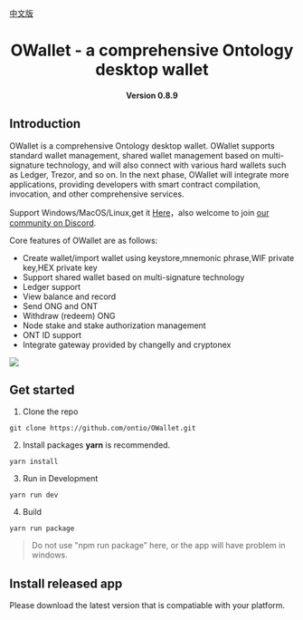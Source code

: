 [中文版](./README_cn.md)



<h1 align="center">OWallet - a comprehensive Ontology desktop wallet</h1>
<h4 align="center">Version 0.8.9</h4>

## Introduction

OWallet is a comprehensive Ontology desktop wallet. OWallet supports standard wallet management, shared wallet management based on multi-signature technology, and will also connect with various hard wallets such as Ledger, Trezor, and so on. In the next phase, OWallet will integrate more applications, providing developers with smart contract compilation, invocation, and other comprehensive services.

Support Windows/MacOS/Linux,get it [Here](https://github.com/ontio/OWallet/releases)，also welcome to join [our community on Discord](https://discord.gg/4TQujHj).

Core features of OWallet are as follows:

* Create wallet/import wallet using keystore,mnemonic phrase,WIF private key,HEX private key 
* Support shared wallet based on multi-signature technology
* Ledger support
* View balance and record
* Send ONG and ONT
* Withdraw (redeem) ONG
* Node stake and stake authorization management
* ONT ID support
* Integrate gateway provided by changelly and cryptonex 

![](images/OWallet.jpg)


## Get started

1. Clone the repo

```
git clone https://github.com/ontio/OWallet.git
```

2. Install packages
**yarn** is recommended.
```
yarn install
```

3. Run in Development

```
yarn run dev
```

4. Build

```
yarn run package
```

> Do not use "npm run package" here, or the app will have problem in windows.

## Install released app

Please download the latest version that is compatiable with your platform.
